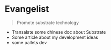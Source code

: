 # Evangelist
> Promote substrate technology

- Transalate some chinese doc about Substrate
- Some article about my development ideas
- some pallets dev

